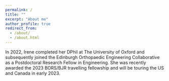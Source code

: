 ```yaml
---
permalink: /
title: ""
excerpt: "About me"
author_profile: true
redirect_from: 
  - /about/
  - /about.html
---
```

In 2022, Irene completed her DPhil at The University of Oxford and subsequently joined the Edinburgh Orthopaedic Engineering Collaborative as a Postdoctoral Research Fellow in Engineering. She was recently awarded the 2023 BORS/BJR travelling fellowship and will be touring the US and Canada in early 2023.
